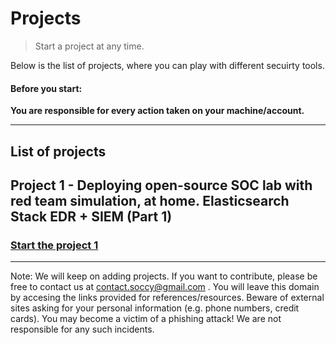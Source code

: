 # Projects

> Start a project at any time.

Below is the list of projects, where you can play with different secuirty tools.

#### Before you start:
**You are responsible for every action taken on your machine/account.**

___

## List of projects

## Project 1 - Deploying open-source SOC lab with red team simulation, at home. Elasticsearch Stack EDR + SIEM (Part 1)

### [Start the project 1](https://nullexception0.blogspot.com/2022/04/deploying-open-source-soc-lab-with-red.html)

___

Note: We will keep on adding projects. If you want to contribute, please be free to contact us at contact.soccy@gmail.com . You will leave this domain by accesing the links provided for references/resources. Beware of external sites asking for your personal information (e.g. phone numbers, credit cards). You may become a victim of a phishing attack! We are not responsible for any such incidents.

